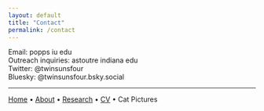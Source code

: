 ```yaml
---
layout: default
title: "Contact"
permalink: /contact
---
```


Email: popps <at> iu <dot> edu<br>
Outreach inquiries: astoutre <at> indiana <dot> edu<br>
Twitter: @twinsunsfour<br>
Bluesky: @twinsunsfour.bsky.social<br>

***

[Home](README.md) • [About](about.md) • [Research](research.md) • [CV](CV.md) • Cat Pictures

